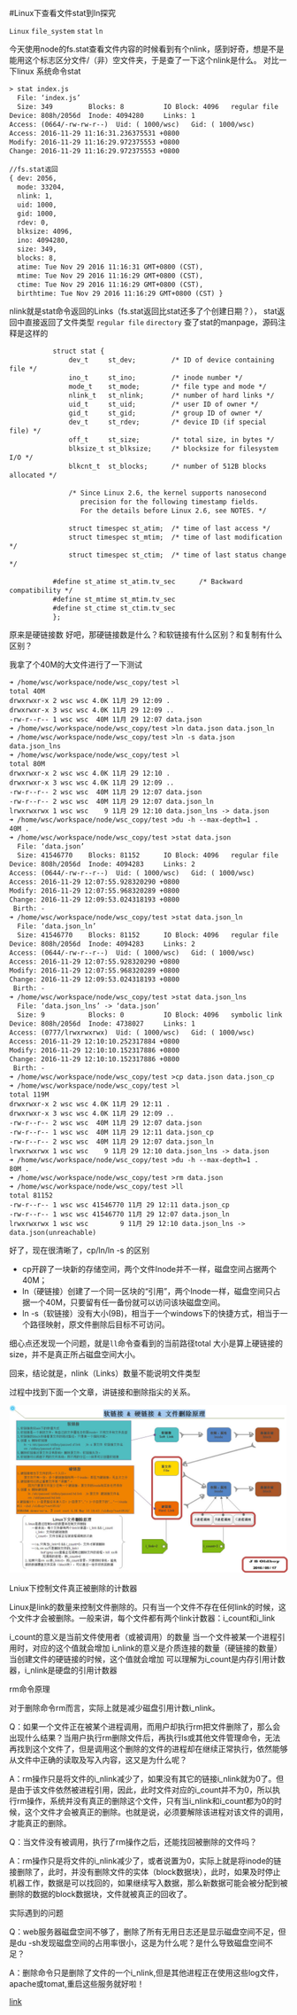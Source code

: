 #Linux下查看文件stat到ln探究

`Linux` `file_system` `stat` `ln`

今天使用node的fs.stat查看文件内容的时候看到有个nlink，感到好奇，想是不是能用这个标志区分文件/（非）空文件夹，于是查了一下这个nlink是什么。
对比一下linux 系统命令stat 
```
> stat index.js 
  File: ‘index.js’
  Size: 349       	Blocks: 8          IO Block: 4096   regular file
Device: 808h/2056d	Inode: 4094280     Links: 1
Access: (0664/-rw-rw-r--)  Uid: ( 1000/wsc)   Gid: ( 1000/wsc)
Access: 2016-11-29 11:16:31.236375531 +0800
Modify: 2016-11-29 11:16:29.972375553 +0800
Change: 2016-11-29 11:16:29.972375553 +0800

//fs.stat返回
{ dev: 2056,
  mode: 33204,
  nlink: 1,
  uid: 1000,
  gid: 1000,
  rdev: 0,
  blksize: 4096,
  ino: 4094280,
  size: 349,
  blocks: 8,
  atime: Tue Nov 29 2016 11:16:31 GMT+0800 (CST),
  mtime: Tue Nov 29 2016 11:16:29 GMT+0800 (CST),
  ctime: Tue Nov 29 2016 11:16:29 GMT+0800 (CST),
  birthtime: Tue Nov 29 2016 11:16:29 GMT+0800 (CST) }
```
nlink就是stat命令返回的Links（fs.stat返回比stat还多了个创建日期？），
stat返回中直接返回了文件类型 `regular file` `directory`
查了stat的manpage，源码注释是这样的
```
           struct stat {
               dev_t     st_dev;         /* ID of device containing file */
               ino_t     st_ino;         /* inode number */
               mode_t    st_mode;        /* file type and mode */
               nlink_t   st_nlink;       /* number of hard links */
               uid_t     st_uid;         /* user ID of owner */
               gid_t     st_gid;         /* group ID of owner */
               dev_t     st_rdev;        /* device ID (if special file) */
               off_t     st_size;        /* total size, in bytes */
               blksize_t st_blksize;     /* blocksize for filesystem I/O */
               blkcnt_t  st_blocks;      /* number of 512B blocks allocated */

               /* Since Linux 2.6, the kernel supports nanosecond
                  precision for the following timestamp fields.
                  For the details before Linux 2.6, see NOTES. */

               struct timespec st_atim;  /* time of last access */
               struct timespec st_mtim;  /* time of last modification */
               struct timespec st_ctim;  /* time of last status change */

           #define st_atime st_atim.tv_sec      /* Backward compatibility */
           #define st_mtime st_mtim.tv_sec
           #define st_ctime st_ctim.tv_sec
           };
```
原来是硬链接数
好吧，那硬链接数是什么？和软链接有什么区别？和复制有什么区别？

我拿了个40M的大文件进行了一下测试
```
➜ /home/wsc/workspace/node/wsc_copy/test >l
total 40M
drwxrwxr-x 2 wsc wsc 4.0K 11月 29 12:09 .
drwxrwxr-x 3 wsc wsc 4.0K 11月 29 12:09 ..
-rw-r--r-- 1 wsc wsc  40M 11月 29 12:07 data.json
➜ /home/wsc/workspace/node/wsc_copy/test >ln data.json data.json_ln
➜ /home/wsc/workspace/node/wsc_copy/test >ln -s data.json data.json_lns
➜ /home/wsc/workspace/node/wsc_copy/test >l
total 80M
drwxrwxr-x 2 wsc wsc 4.0K 11月 29 12:10 .
drwxrwxr-x 3 wsc wsc 4.0K 11月 29 12:09 ..
-rw-r--r-- 2 wsc wsc  40M 11月 29 12:07 data.json
-rw-r--r-- 2 wsc wsc  40M 11月 29 12:07 data.json_ln
lrwxrwxrwx 1 wsc wsc    9 11月 29 12:10 data.json_lns -> data.json
➜ /home/wsc/workspace/node/wsc_copy/test >du -h --max-depth=1 .
40M	.
➜ /home/wsc/workspace/node/wsc_copy/test >stat data.json
  File: ‘data.json’
  Size: 41546770  	Blocks: 81152      IO Block: 4096   regular file
Device: 808h/2056d	Inode: 4094283     Links: 2
Access: (0644/-rw-r--r--)  Uid: ( 1000/wsc)   Gid: ( 1000/wsc)
Access: 2016-11-29 12:07:55.928320290 +0800
Modify: 2016-11-29 12:07:55.968320289 +0800
Change: 2016-11-29 12:09:53.024318193 +0800
 Birth: -
➜ /home/wsc/workspace/node/wsc_copy/test >stat data.json_ln
  File: ‘data.json_ln’
  Size: 41546770  	Blocks: 81152      IO Block: 4096   regular file
Device: 808h/2056d	Inode: 4094283     Links: 2
Access: (0644/-rw-r--r--)  Uid: ( 1000/wsc)   Gid: ( 1000/wsc)
Access: 2016-11-29 12:07:55.928320290 +0800
Modify: 2016-11-29 12:07:55.968320289 +0800
Change: 2016-11-29 12:09:53.024318193 +0800
 Birth: -
➜ /home/wsc/workspace/node/wsc_copy/test >stat data.json_lns
  File: ‘data.json_lns’ -> ‘data.json’
  Size: 9         	Blocks: 0          IO Block: 4096   symbolic link
Device: 808h/2056d	Inode: 4738027     Links: 1
Access: (0777/lrwxrwxrwx)  Uid: ( 1000/wsc)   Gid: ( 1000/wsc)
Access: 2016-11-29 12:10:10.252317884 +0800
Modify: 2016-11-29 12:10:10.152317886 +0800
Change: 2016-11-29 12:10:10.152317886 +0800
 Birth: -
➜ /home/wsc/workspace/node/wsc_copy/test >cp data.json data.json_cp
➜ /home/wsc/workspace/node/wsc_copy/test >l
total 119M
drwxrwxr-x 2 wsc wsc 4.0K 11月 29 12:11 .
drwxrwxr-x 3 wsc wsc 4.0K 11月 29 12:09 ..
-rw-r--r-- 2 wsc wsc  40M 11月 29 12:07 data.json
-rw-r--r-- 1 wsc wsc  40M 11月 29 12:11 data.json_cp
-rw-r--r-- 2 wsc wsc  40M 11月 29 12:07 data.json_ln
lrwxrwxrwx 1 wsc wsc    9 11月 29 12:10 data.json_lns -> data.json
➜ /home/wsc/workspace/node/wsc_copy/test >du -h --max-depth=1 .
80M	.
➜ /home/wsc/workspace/node/wsc_copy/test >rm data.json
➜ /home/wsc/workspace/node/wsc_copy/test >ll
total 81152
-rw-r--r-- 1 wsc wsc 41546770 11月 29 12:11 data.json_cp
-rw-r--r-- 1 wsc wsc 41546770 11月 29 12:07 data.json_ln
lrwxrwxrwx 1 wsc wsc        9 11月 29 12:10 data.json_lns -> data.json(unreachable)

```

好了，现在很清晰了，cp/ln/ln -s 的区别

* cp开辟了一块新的存储空间，两个文件Inode并不一样，磁盘空间占据两个40M；
* ln（硬链接）创建了一个同一区块的“引用”，两个Inode一样，磁盘空间只占据一个40M，只要留有任一备份就可以访问该块磁盘空间。
* ln -s（软链接）没有大小(9B)，相当于一个windows下的快捷方式，相当于一个路径映射，原文件删除后目标不可访问。

细心点还发现一个问题，就是`ll`命令查看到的当前路径total 大小是算上硬链接的size，并不是真正所占磁盘空间大小。

回来，结论就是，nlink（Links）数量不能说明文件类型

过程中找到下面一个文章，讲链接和删除指尖的关系。

![ln_diff](../images/ln_diff.jpg)


Lniux下控制文件真正被删除的计数器

Linux是link的数量来控制文件删除的。只有当一个文件不存在任何link的时候，这个文件才会被删除。一般来讲，每个文件都有两个link计数器：i_count和i_link

i_count的意义是当前文件使用者（或被调用）的数量
当一个文件被某一个进程引用时，对应的这个值就会增加
i_nlink的意义是介质连接的数量（硬链接的数量）
当创建文件的硬链接的时候，这个值就会增加
可以理解为i_count是内存引用计数器，i_nlink是硬盘的引用计数器

rm命令原理

对于删除命令rm而言，实际上就是减少磁盘引用计数i_nlink。

Q：如果一个文件正在被某个进程调用，而用户却执行rm把文件删除了，那么会出现什么结果？当用户执行rm删除文件后，再执行ls或其他文件管理命令，无法再找到这个文件了，但是调用这个删除的文件的进程却在继续正常执行，依然能够从文件中正确的读取及写入内容，这又是为什么呢？

A：rm操作只是将文件的i_nlink减少了，如果没有其它的链接i_nlink就为0了。但是由于该文件依然被进程引用，因此，此时文件对应的i_count并不为0，所以执行rm操作，系统并没有真正的删除这个文件，只有当i_nlink和i_count都为0的时候，这个文件才会被真正的删除。也就是说，必须要解除该进程对该文件的调用，才能真正的删除。

Q：当文件没有被调用，执行了rm操作之后，还能找回被删除的文件吗？

A：rm操作只是将文件的i_nlink减少了，或者说置为0，实际上就是将inode的链接删除了，此时，并没有删除文件的实体（block数据块），此时，如果及时停止机器工作，数据是可以找回的，如果继续写入数据，那么新数据可能会被分配到被删除的数据的block数据块，文件就被真正的回收了。

实际遇到的问题

Q：web服务器磁盘空间不够了，删除了所有无用日志还是显示磁盘空间不足，但是du -sh发现磁盘空间的占用率很小，这是为什么呢？是什么导致磁盘空间不足？

A：删除命令只是删除了文件的一个i_nlink,但是其他进程正在使用这些log文件，apache或tomat,重启这些服务就好啦！

[link](http://www.cnblogs.com/cherishry/p/5886069.html)
